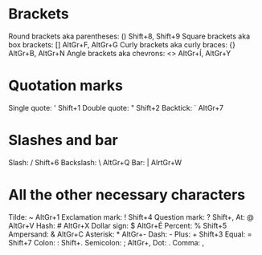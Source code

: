 <h1>Brackets</h1>
Round brackets aka parentheses: () Shift+8, Shift+9
Square brackets aka box brackets: [] AltGr+F, AltGr+G 
Curly brackets aka curly braces: {} AltGr+B, AltGr+N 
Angle brackets aka chevrons: <> AltGr+Í, AltGr+Y

<h1>Quotation marks</h1>
Single quote: ' Shift+1
Double quote: " Shift+2
Backtick: ` AltGr+7

<h1>Slashes and bar</h1>
Slash: / Shift+6
Backslash: \ AltGr+Q
Bar: | AlrtGr+W

<h1>All the other necessary characters</h1>
Tilde: ~ AltGr+1
Exclamation mark: ! Shift+4 
Question mark: ? Shift+, 
At: @ AltGr+V
Hash: # AltGr+X 
Dollar sign: $ AltGr+É 
Percent: % Shift+5 
Ampersand: & AltGr+C 
Asterisk: * AltGr+- 
Dash: - 
Plus: + Shift+3
Equal: = Shift+7
Colon: : Shift+. 
Semicolon: ; AltGr+,
Dot: . 
Comma: ,